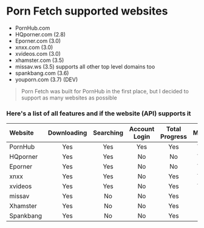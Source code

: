 # Porn Fetch supported websites
- PornHub.com
- HQporner.com (2.8) 
- Eporner.com (3.0)
- xnxx.com (3.0)
- xvideos.com (3.0)
- xhamster.com (3.5)
- missav.ws (3.5) supports all other top level domains too
- spankbang.com (3.6)
- youporn.com (3.7) (DEV)


> Porn Fetch was built for PornHub in the first place, but I decided to support as many websites as possible

### Here's a list of all features and if the website (API) supports it


| Website    | Downloading | Searching | Account Login | Total Progress | Model |
|:-----------|:-----------:|:---------:|:-------------:|:--------------:|:-----:|
| PornHub    |     Yes     |    Yes    |      Yes      |      Yes       |  Yes  |
| HQporner   |     Yes     |    Yes    |      No       |       No       |  Yes  |
| Eporner    |     Yes     |    Yes    |      No       |       No       |  Yes  |
| xnxx       |     Yes     |    Yes    |      No       |      Yes       |  Yes  |
| xvideos    |     Yes     |    Yes    |      No       |      Yes       |  Yes  |
| missav     |     Yes     |    No     |      No       |      Yes       |  No   | 
| Xhamster   |     Yes     |    No     |      No       |      Yes       |  No   | 
| Spankbang  |     Yes     |    No     |      No       |      Yes       |  No   |